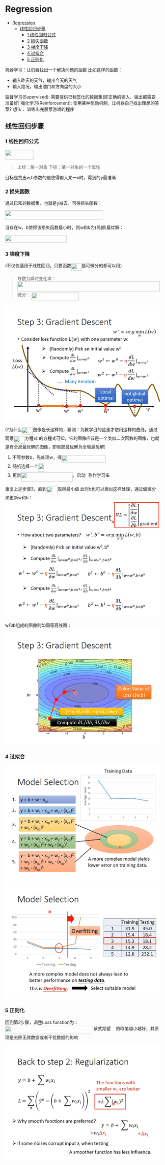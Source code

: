 # Regression

- [Regression](#regression)
  - [线性回归步骤](#线性回归步骤)
    - [1 线性回归公式](#1-线性回归公式)
    - [2 损失函数](#2-损失函数)
    - [3 梯度下降](#3-梯度下降)
    - [4 过拟合](#4-过拟合)
    - [5 正则化](#5-正则化)

机器学习：让机器找出一个解决问题的函数
比如这样的函数：

- 输入昨天的天气，输出今天的天气
- 输入路况，输出油门和方向盘的大小

监督学习(Supervised): 需要提供已标签化的数据集(即正确的输入、输出都需要准备好)
强化学习(Reinforcement): 使用某种奖励机制，让机器自己找出理想的答案?
想法： 训练出完股票游戏的程序

## 线性回归步骤

### 1 线性回归公式

<img src="/note/tex/41e36ad7f316c3c7b0c4405eedec721c.svg?invert_in_darkmode&sanitize=true" align=middle width=93.51777764999999pt height=31.02729300000001pt/>

> 上标：某一对象
> 下标：某一对象的一个属性

目标是找出w,b参数的值使得输入某一x时，得到的y最准确

### 2 损失函数

通过已知的数据集，也就是y减去，可得损失函数：

<img src="/note/tex/d2e83a4e5a5e7004ac2d79df3720f4fc.svg?invert_in_darkmode&sanitize=true" align=middle width=318.67460789999996pt height=31.36100879999999pt/>

当存在w，b使得该损失函数最小时，则w和b为(局部)最优解：

<img src="/note/tex/cf964d00346249677d99d8a3f01448c8.svg?invert_in_darkmode&sanitize=true" align=middle width=200.16300314999998pt height=24.65753399999998pt/>

### 3 梯度下降

(不仅仅适用于线性回归，只要函数<img src="/note/tex/e175ea32fe673804e9313fe7b9119ebd.svg?invert_in_darkmode&sanitize=true" align=middle width=33.790089299999984pt height=24.65753399999998pt/>是可微分的都可以用)

> 导数为瞬时变化率：
> <img src="/note/tex/3b14b87ed505618b8b3e8e8d24c99e1b.svg?invert_in_darkmode&sanitize=true" align=middle width=462.71267955pt height=33.20539859999999pt/>
> 微分：
> <img src="/note/tex/11115845770e08b5204019ae3ad724c2.svg?invert_in_darkmode&sanitize=true" align=middle width=153.41515529999998pt height=24.7161288pt/>

![图 1](images/P3_Regression_2020-07-22_07-14-20.png)  

(?为什么<img src="/note/tex/393655c6934375e41496acf410220123.svg?invert_in_darkmode&sanitize=true" align=middle width=36.18352154999999pt height=24.65753399999998pt/>图像是长这样的，猜测：为教学目的这里才使用这样的曲线，通过观察<img src="/note/tex/393655c6934375e41496acf410220123.svg?invert_in_darkmode&sanitize=true" align=middle width=36.18352154999999pt height=24.65753399999998pt/>方程式 的方程式可知，它的图像应该是一个类似二次函数的图像，也就是有全局最优解的图像，即局部最优解为全局最优解)

1. 不管参数b，先处理w，得<img src="/note/tex/56c3cc8e0139c40d7b13344c075e4d1a.svg?invert_in_darkmode&sanitize=true" align=middle width=143.46596879999998pt height=24.65753399999998pt/>
2. 随机选择一个<img src="/note/tex/dee3368366fc5ad01199b96a460aaf52.svg?invert_in_darkmode&sanitize=true" align=middle width=18.76339244999999pt height=26.76175259999998pt/>
3. 更新<img src="/note/tex/027a4bbbe5866d81528dd0e578d95066.svg?invert_in_darkmode&sanitize=true" align=middle width=167.99703029999998pt height=28.92634470000001pt/>，启动<img src="/note/tex/1d0496971a2775f4887d1df25cea4f7e.svg?invert_in_darkmode&sanitize=true" align=middle width=8.751954749999989pt height=14.15524440000002pt/>称作学习率

重复上述步骤3，直到<img src="/note/tex/393655c6934375e41496acf410220123.svg?invert_in_darkmode&sanitize=true" align=middle width=36.18352154999999pt height=24.65753399999998pt/>取得最小值
此时b也可以类似这样处理，通过偏微分来更新w和b：
![图 2](images/P3_Regression_2020-07-22_07-21-37.png)  

w和b组成的图像则如同等高线图：
![图 3](images/P3_Regression_2020-07-22_07-25-05.png)  

### 4 过拟合

![图 4](images/P3_Regression_2020-07-22_07-48-15.png)  
![图 5](images/P3_Regression_2020-07-22_08-01-17.jpg)  

### 5 正则化

回到第2步骤，调整Loss function为：
<img src="/note/tex/56ac17d36ea43a10fc495cd72a99830a.svg?invert_in_darkmode&sanitize=true" align=middle width=284.04775904999997pt height=26.76175259999998pt/>
该式期望<img src="/note/tex/c2a29561d89e139b3c7bffe51570c3ce.svg?invert_in_darkmode&sanitize=true" align=middle width=16.41940739999999pt height=14.15524440000002pt/>的取值越小越好，其原理是去除无效数据或者干扰数据的影响

![图 6](images/P3_Regression_2020-07-22_08-28-25.jpg)  
